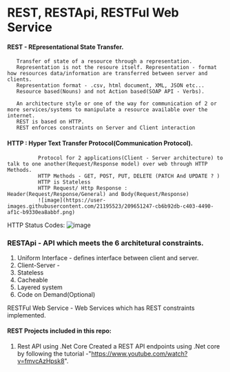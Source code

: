 # REST, RESTApi, RESTFul Web Service

#### REST - REpresentational State Transfer.

       Transfer of state of a resource through a representation.
       Representation is not the resoure itself. Representation - format how resources data/information are transferred between server and clients.
       Representation format - .csv, html document, XML, JSON etc...
       Resource based(Nouns) and not Action based(SOAP API - Verbs).
       
       An architecture style or one of the way for communication of 2 or more services/systems to manipulate a resource available over the internet.
       REST is based on HTTP.
       REST enforces constraints on Server and Client interaction
       
#### HTTP : Hyper Text Transfer Protocol(Communication Protocol). 
              Protocol for 2 applications(Client - Server architecture) to talk to one another(Request/Response model) over web through HTTP Methods.
              HTTP Methods - GET, POST, PUT, DELETE (PATCH And UPDATE ? )
              HTTP is Stateless
              HTTP Request/ Http Response : Header(Request/Response/General) and Body(Request/Response)
              ![image](https://user-images.githubusercontent.com/21195523/209651247-cb6b92db-c403-4490-af1c-b9330ea8abbf.png)

HTTP Status Codes:
![image](https://user-images.githubusercontent.com/21195523/209651892-e99b7302-ae6d-4339-bdf4-20bd35c36ddb.png)

### RESTApi - API which meets the 6 architetural constraints.
1. Uniform Interface - defines interface between client and server. 
2. Client-Server - 
3. Stateless
4. Cacheable
5. Layered system
6. Code on Demand(Optional)

RESTFul Web Service - Web Services which has REST constraints implemented. 
    
#### REST Projects included in this repo:

1. Rest API using .Net Core
   Created a REST API endpoints using .Net core by following the tutorial -"https://www.youtube.com/watch?v=fmvcAzHpsk8".
